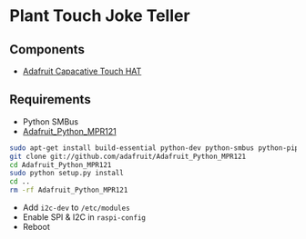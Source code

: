 # Plant Touch Joke Teller

## Components

- [Adafruit Capacative Touch HAT](http://www.adafruit.com/product/2340)

## Requirements

- Python SMBus
- [Adafruit_Python_MPR121](https://github.com/adafruit/Adafruit_Python_MPR121)

```bash
sudo apt-get install build-essential python-dev python-smbus python-pip
git clone git://github.com/adafruit/Adafruit_Python_MPR121
cd Adafruit_Python_MPR121
sudo python setup.py install
cd ..
rm -rf Adafruit_Python_MPR121
```

- Add `i2c-dev` to `/etc/modules`
- Enable SPI & I2C in `raspi-config`
- Reboot

